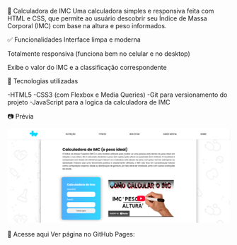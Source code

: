 🧮 Calculadora de IMC
Uma calculadora simples e responsiva feita com HTML e CSS, que permite ao usuário descobrir seu Índice de Massa Corporal (IMC) com base na altura e peso informados.

✅ Funcionalidades
Interface limpa e moderna

Totalmente responsiva (funciona bem no celular e no desktop)

Exibe o valor do IMC e a classificação correspondente

📌 Tecnologias utilizadas

-HTML5
-CSS3 (com Flexbox e Media Queries)
-Git para versionamento do projeto
-JavaScript para a logica da calculadora de IMC

📷 Prévia

![Preview do projeto](screenshot.png)

🔗 Acesse aqui
Ver página no GitHub Pages:

